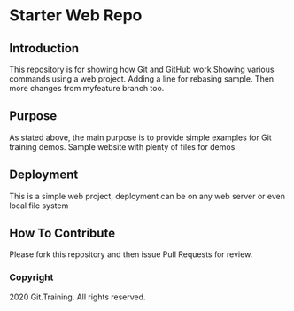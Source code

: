 # Starter Web Repo
## Introduction
This repository is for showing how Git and GitHub work
Showing various commands using a web project.
Adding a line for rebasing sample.
Then more changes from myfeature branch too.
## Purpose

As stated above, the main purpose is to provide simple examples for Git training demos.
Sample website with plenty of files for demos

## Deployment

This is a simple web project, deployment can be on any web server or even local file system

## How To Contribute

Please fork this repository and then issue Pull Requests for review.

### Copyright

2020 Git.Training. All rights reserved.
